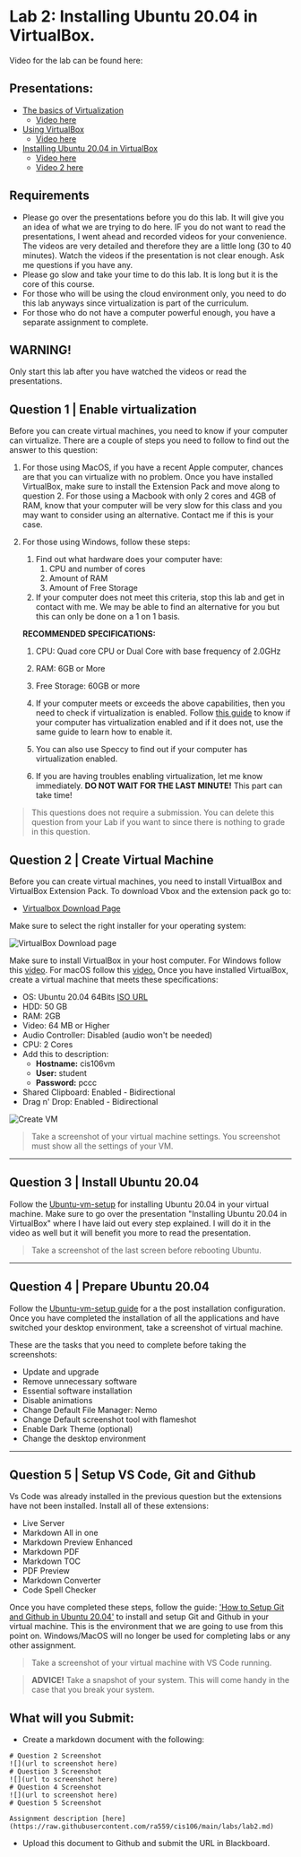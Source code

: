 # Lab 2: Installing Ubuntu 20.04 in VirtualBox.
Video for the lab can be found here:


## Presentations:
* [The basics of Virtualization](https://docs.google.com/presentation/d/e/2PACX-1vSwjKH4jswd7r2OV_C-b4K1LJlAhdScHVvgDAtZgb1J6kpPoYkQIxZpjYqg_4bbPClbh85VVvbKzJV1/pub?start=false&loop=false&delayms=3000&slide=id.p1)
  * [Video here](https://youtu.be/_HnwxnvS-8w)
* [Using VirtualBox](https://docs.google.com/presentation/d/e/2PACX-1vTwJsImCvHoM2mQX6c5E2J11NPKGE90ip6kWV_LMPDCKQTG1QtcKTUGmsqkV1vKXdCUFtz66qan4PjJ/pub?start=false&loop=false&delayms=3000&slide=id.p)
  * [Video here](https://youtu.be/cMRqcbx8JTs)
* [Installing Ubuntu 20.04 in VirtualBox](https://docs.google.com/presentation/d/e/2PA*CX-1vQVjjsIYAyyDF9-yjC4tpfuKwFz3HPGCTFUH4KkUMeE7Ka7A_TD60kv-bx4wcReZGbqAp_KnbS260oZ/pub?start=false&loop=false&delayms=3000&slide=id.g52c6da636c_0_0)
   * [Video here](https://youtu.be/2MEN_IX8gJ8)
   * [Video 2 here](https://youtu.be/02kB7mpEW38)

## Requirements
* Please go over the presentations before you do this lab. It will give you an idea of what we are trying to do here. IF you do not want to read the presentations, I went ahead and recorded videos for your convenience. The videos are very detailed and therefore they are a little long (30 to 40 minutes). Watch the videos if the presentation is not clear enough. Ask me questions if you have any. 
* Please go slow and take your time to do this lab. It is long but it is the core of this course. 
* For those who will be using the cloud environment only, you need to do this lab anyways since virtualization is part of the curriculum.
* For those who do not have a computer powerful enough, you have a separate assignment to complete.

## WARNING! 
Only start this lab after you have watched the videos or read the presentations.


## Question 1 | Enable virtualization
Before you can create virtual machines, you need to know if your computer can virtualize. There are a couple of steps you need to follow to find out the answer to this question:

1. For those using MacOS, if you have a recent Apple computer, chances are that you can virtualize with no problem. Once you have installed VirtualBox, make sure to install the Extension Pack and move along to question 2. For those using a Macbook with only 2 cores and 4GB of RAM, know that your computer will be very slow for this class and you may want to consider using an alternative. Contact me if this is your case. 
   
2. For those using Windows, follow these steps:
   1. Find out what hardware does your computer have:
      1. CPU and number of cores
      2. Amount of RAM
      3. Amount of Free Storage
   2. If your computer does not meet this criteria, stop this lab and get in contact with me. We may be able to find an alternative for you but this can only be done on a 1 on 1 basis.
   
   **RECOMMENDED SPECIFICATIONS:**
      1. CPU: Quad core CPU or Dual Core with base frequency of 2.0GHz
      2. RAM: 6GB or More
      3. Free Storage: 60GB or more
   
   1. If your computer meets or exceeds the above capabilities, then you need to check if virtualization is enabled. Follow [this guide](https://support.bluestacks.com/hc/en-us/articles/115003174386-How-to-enable-Virtualization-VT-on-Windows-10-for-BlueStacks-4) to know if your computer has virtualization enabled and if it does not, use the same guide to learn how to enable it.
   2. You can also use Speccy to find out if your computer has virtualization enabled.
   3. If you are having troubles enabling virtualization, let me know immediately. **DO NOT WAIT FOR THE LAST MINUTE!** This part can take time!
   
> This questions does not require a submission. You can delete this question from your Lab if you want to since there is nothing to grade in this question.

## Question 2 | Create Virtual Machine
Before you can create virtual machines, you need to install VirtualBox and VirtualBox Extension Pack. To download Vbox and the extension pack go to:

* [Virtualbox Download Page](https://www.virtualbox.org/wiki/Downloads)

Make sure to select the right installer for your operating system:

![VirtualBox Download page](../imgs/vboxdownloadpage.png)

Make sure to install VirtualBox in your host computer. For Windows follow this [video](https://www.youtube.com/watch?v=2lGmCwpFYi8). For macOS follow this [video.](https://www.youtube.com/watch?v=fyx53lJyAoc) Once you have installed VirtualBox, create a virtual machine that meets these specifications:
* OS: Ubuntu 20.04 64Bits [ISO URL](https://ubuntu.com/download/desktop) 
* HDD: 50 GB
* RAM: 2GB
* Video: 64 MB or Higher
* Audio Controller: Disabled (audio won't be needed)
* CPU: 2 Cores
* Add this to description:
  * **Hostname:** cis106vm
  * **User:** student
  * **Password:** pccc
* Shared Clipboard: Enabled - Bidirectional
* Drag n' Drop: Enabled - Bidirectional

![Create VM](../imgs/createVM.gif)


> Take a screenshot of your virtual machine settings. You screenshot must show all the settings of your VM.

---
## Question 3 |  Install Ubuntu 20.04
Follow the [Ubuntu-vm-setup](../guides/Ubuntu-vm-setup.md) for installing Ubuntu 20.04 in your virtual machine. Make sure to go over the presentation "Installing Ubuntu 20.04 in VirtualBox" where I have laid out every step explained. I will do it in the video as well but it will benefit you more to read the presentation. 

> Take a screenshot of the last screen before rebooting Ubuntu. 

---
## Question 4 | Prepare Ubuntu 20.04 
Follow the [Ubuntu-vm-setup guide](../guides/Ubuntu-vm-setup.md) for a the post installation configuration. Once you have completed the installation of all the applications and have switched your desktop environment, take a screenshot of virtual machine.

These are the tasks that you need to complete before taking the screenshots:
* Update and upgrade
* Remove unnecessary software
* Essential software installation
* Disable animations
* Change Default File Manager: Nemo
* Change Default screenshot tool with flameshot
* Enable Dark Theme (optional)
* Change the desktop environment


---
## Question 5 | Setup VS Code, Git and Github
Vs Code was already installed in the previous question but the extensions have not been installed. Install all of these extensions:
* Live Server
* Markdown All in one
* Markdown Preview Enhanced
* Markdown PDF
* Markdown TOC
* PDF Preview
* Markdown Converter
* Code Spell Checker

Once you have completed these steps, follow the guide: ['How to Setup Git and Github in Ubuntu 20.04'](../guides/Ubuntu%20Github%20Setup.md) to install and setup Git and Github in your virtual machine. This is the environment that we are going to use from this point on. Windows/MacOS will no longer be used for completing labs or any other assignment.

> Take a screenshot of your virtual machine with VS Code running.

> **ADVICE!**
> Take a snapshot of your system. This will come handy in the case that you break your system.
## What will you Submit:
* Create a markdown document with the following:
```
# Question 2 Screenshot
![](url to screenshot here)
# Question 3 Screenshot
![](url to screenshot here)
# Question 4 Screenshot
![](url to screenshot here)
# Question 5 Screenshot

Assignment description [here](https://raw.githubusercontent.com/ra559/cis106/main/labs/lab2.md)
```
* Upload this document to Github and submit the URL in Blackboard. 
   